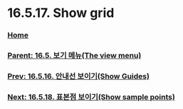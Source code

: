 # 16.5.17. Show grid

### [Home](./00-home.md)
### [Parent: 16.5. 보기 메뉴(The view menu)](./16-05-00-the-view-menu.md)
### [Prev: 16.5.16. 안내선 보이기(Show Guides)](./16-05-16-show-guides.md)
### [Next: 16.5.18. 표본점 보이기(Show sample points)](./16-05-18-show_sample_points.md)
